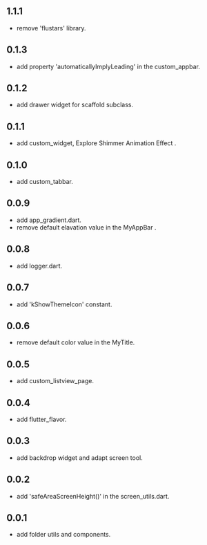 ## 1.1.1

* remove 'flustars' library.

## 0.1.3

* add property 'automaticallyImplyLeading' in the custom_appbar.

## 0.1.2

* add drawer widget for scaffold subclass.

## 0.1.1

* add custom_widget, Explore Shimmer Animation Effect .

## 0.1.0

* add custom_tabbar.

## 0.0.9

* add app_gradient.dart.
* remove default elavation value in the MyAppBar .

## 0.0.8

* add logger.dart.

## 0.0.7

* add 'kShowThemeIcon' constant.

## 0.0.6

* remove default color value in the MyTitle.

## 0.0.5

* add custom_listview_page.

## 0.0.4

* add flutter_flavor.

## 0.0.3

* add backdrop widget and adapt screen tool.

## 0.0.2

* add 'safeAreaScreenHeight()' in the screen_utils.dart.

## 0.0.1

* add folder utils and components.
